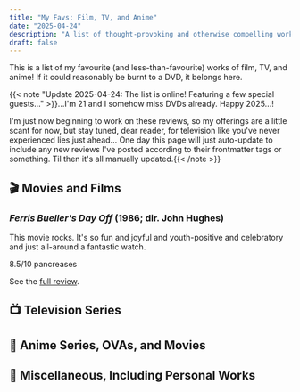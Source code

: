 ```yaml
---
title: "My Favs: Film, TV, and Anime"
date: "2025-04-24"
description: "A list of thought-provoking and otherwise compelling works of film and television, all of them [soon™] reviewed by me. See all my favs in one place!"
draft: false
---
```


This is a list of my favourite (and less-than-favourite) works of film, TV, and anime! If it could reasonably be burnt to a DVD, it belongs here.

{{< note "Update 2025-04-24: The list is online! Featuring a few special guests..." >}}...I'm 21 and I somehow miss DVDs already. Happy 2025...!

I'm just now beginning to work on these reviews, so my offerings are a little scant for now, but stay tuned, dear reader, for television like you've never experienced lies just ahead... One day this page will just auto-update to include any new reviews I've posted according to their frontmatter tags or something. Til then it's all manually updated.{{< /note >}}

## 🎬 Movies and Films

### _Ferris Bueller's Day Off_ (1986; dir. John Hughes)

This movie rocks. It's so fun and joyful and youth-positive and celebratory and just all-around a fantastic watch.

8.5/10 pancreases

See the [full review](/2025/04/post-review-ferris-buellers-day-off-1986/).

## 📺 Television Series

## 💢 Anime Series, OVAs, and Movies

## 📼 Miscellaneous, Including Personal Works
